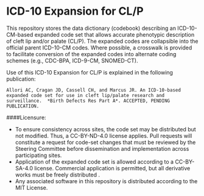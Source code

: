 # ICD-10 Expansion for CL/P

This repository stores the data dictionary (codebook) describing an ICD-10-CM-based expanded code set that allows accurate phenotypic description of cleft lip and/or palate (CL/P). The expanded codes are collapsible into the official parent ICD-10-CM codes. Where possible, a crosswalk is provided to facilitate conversion of the expanded codes into alternate coding schemes (e.g., CDC-BPA, ICD-9-CM, SNOMED-CT).

Use of this ICD-10 Expansion for CL/P is explained in the following publication:

`Allori AC, Cragan JD, Cassell CH, and Marcus JR. An ICD-10-based expanded code set for use in cleft lip/palate research and surveillance.  *Birth Defects Res Part A*. ACCEPTED, PENDING PUBLICATION.`


####Licensure:
  - To ensure consistency across sites, the code set may be distributed but not modified. Thus, a CC-BY-ND-4.0 license applies. Pull requests will constitute a request for code-set changes that must be reviewed by the Steering Committee before dissemination and implementation across participating sites.
  - Application of the expanded code set is allowed according to a CC-BY-SA-4.0 license. Commercial application is permitted, but all derivative works must be freely distributed .
  - Any associated software in this repository is distributed according to the MIT License.
